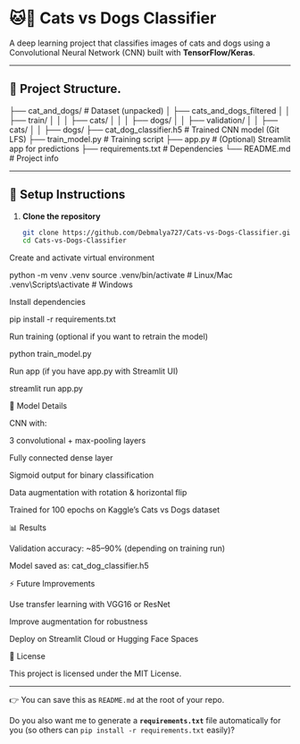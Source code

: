 # 🐱🐶 Cats vs Dogs Classifier

A deep learning project that classifies images of cats and dogs using a Convolutional Neural Network (CNN) built with **TensorFlow/Keras**.

---

## 📂 Project Structure.
├── cat_and_dogs/ # Dataset (unpacked)
│ ├── cats_and_dogs_filtered
│ │ ├── train/
│ │ │ ├── cats/
│ │ │ ├── dogs/
│ │ ├── validation/
│ │ ├── cats/
│ │ ├── dogs/
├── cat_dog_classifier.h5 # Trained CNN model (Git LFS)
├── train_model.py # Training script
├── app.py # (Optional) Streamlit app for predictions
├── requirements.txt # Dependencies
└── README.md # Project info


---

## 🚀 Setup Instructions

1. **Clone the repository**
   ```bash
   git clone https://github.com/Debmalya727/Cats-vs-Dogs-Classifier.git
   cd Cats-vs-Dogs-Classifier


Create and activate virtual environment

python -m venv .venv
source .venv/bin/activate   # Linux/Mac
.venv\Scripts\activate      # Windows


Install dependencies

pip install -r requirements.txt


Run training (optional if you want to retrain the model)

python train_model.py


Run app (if you have app.py with Streamlit UI)

streamlit run app.py

🧠 Model Details

CNN with:

3 convolutional + max-pooling layers

Fully connected dense layer

Sigmoid output for binary classification

Data augmentation with rotation & horizontal flip

Trained for 100 epochs on Kaggle’s Cats vs Dogs dataset

📊 Results

Validation accuracy: ~85–90% (depending on training run)

Model saved as: cat_dog_classifier.h5

⚡ Future Improvements

Use transfer learning with VGG16 or ResNet

Improve augmentation for robustness

Deploy on Streamlit Cloud or Hugging Face Spaces

📜 License

This project is licensed under the MIT License.


---

👉 You can save this as `README.md` at the root of your repo.  

Do you also want me to generate a **`requirements.txt`** file automatically for you (so others can `pip install -r requirements.txt` easily)?
